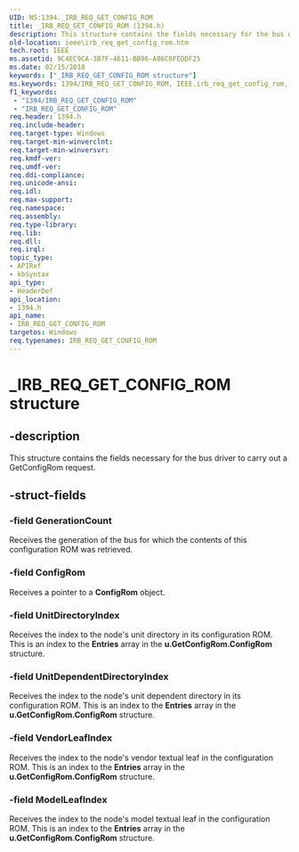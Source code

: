 ```yaml
---
UID: NS:1394._IRB_REQ_GET_CONFIG_ROM
title: _IRB_REQ_GET_CONFIG_ROM (1394.h)
description: This structure contains the fields necessary for the bus driver to carry out a GetConfigRom request.
old-location: ieee\irb_req_get_config_rom.htm
tech.root: IEEE
ms.assetid: 9C4EC9CA-3B7F-4611-BB96-A86C0FEDDF25
ms.date: 02/15/2018
keywords: ["_IRB_REQ_GET_CONFIG_ROM structure"]
ms.keywords: 1394/IRB_REQ_GET_CONFIG_ROM, IEEE.irb_req_get_config_rom, IRB_REQ_GET_CONFIG_ROM, IRB_REQ_GET_CONFIG_ROM structure [Buses], _IRB_REQ_GET_CONFIG_ROM
f1_keywords:
 - "1394/IRB_REQ_GET_CONFIG_ROM"
 - "IRB_REQ_GET_CONFIG_ROM"
req.header: 1394.h
req.include-header: 
req.target-type: Windows
req.target-min-winverclnt: 
req.target-min-winversvr: 
req.kmdf-ver: 
req.umdf-ver: 
req.ddi-compliance: 
req.unicode-ansi: 
req.idl: 
req.max-support: 
req.namespace: 
req.assembly: 
req.type-library: 
req.lib: 
req.dll: 
req.irql: 
topic_type:
- APIRef
- kbSyntax
api_type:
- HeaderDef
api_location:
- 1394.h
api_name:
- IRB_REQ_GET_CONFIG_ROM
targetos: Windows
req.typenames: IRB_REQ_GET_CONFIG_ROM
---
```


# _IRB_REQ_GET_CONFIG_ROM structure


## -description


This structure contains the fields necessary for the bus driver to carry out a GetConfigRom request.


## -struct-fields




### -field GenerationCount

Receives the generation of the bus for which the contents of this configuration ROM was retrieved.


### -field ConfigRom

Receives a pointer to a <b>ConfigRom</b> object.


### -field UnitDirectoryIndex

Receives the index to the node's unit directory in its configuration ROM. This is an index to the <b>Entries</b> array in the <b>u.GetConfigRom.ConfigRom</b> structure.


### -field UnitDependentDirectoryIndex

Receives the index to the node's unit dependent directory in its configuration ROM. This is an index to the <b>Entries</b> array in the <b>u.GetConfigRom.ConfigRom</b> structure.


### -field VendorLeafIndex

Receives the index to the node's vendor textual leaf in the configuration ROM. This is an index to the <b>Entries</b> array in the <b>u.GetConfigRom.ConfigRom</b> structure.


### -field ModelLeafIndex

Receives the index to the node's model textual leaf in the configuration ROM. This is an index to the <b>Entries</b> array in the <b>u.GetConfigRom.ConfigRom</b> structure.

